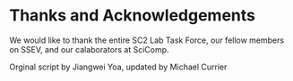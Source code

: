# Thanks and Acknowledgements

We would like to thank the entire SC2 Lab Task Force, our fellow members on SSEV, and our calaborators at SciComp.

Orginal script by Jiangwei Yoa, updated by Michael Currier

